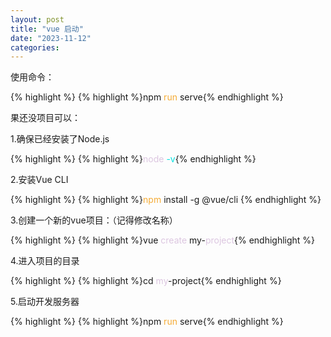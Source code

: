 ```yaml
---
layout: post
title: "vue 启动"
date: "2023-11-12"
categories: 
---
```

<p>使用命令：</p>

{% highlight %}
{% highlight %}npm <span style="color:#f5ab35">run</span> serve{% endhighlight %}

<p>果还没项目可以：</p>

<p>1.确保已经安装了Node.js</p>

{% highlight %}
{% highlight %}<span style="color:#dcc6e0">node</span> <span style="color:#00e0e0">-v</span>{% endhighlight %}

<p>2.安装Vue CLI</p>

{% highlight %}
{% highlight %}<span style="color:#f5ab35">npm</span> install -g @vue/cli
{% endhighlight %}

<p>3.创建一个新的vue项目：（记得修改名称）</p>

{% highlight %}
{% highlight %}vue <span style="color:#dcc6e0">create</span> my-<span style="color:#dcc6e0">project</span>{% endhighlight %}

<p>4.进入项目的目录</p>

{% highlight %}
{% highlight %}cd <span style="color:#dcc6e0">my</span>-project{% endhighlight %}

<p>5.启动开发服务器</p>

{% highlight %}
{% highlight %}npm <span style="color:#f5ab35">run</span> serve{% endhighlight %}

